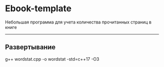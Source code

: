 # Ebook-template
  Небольшая программа для учета количества прочитанных страниц в книге
***
## Развертывание
g++ wordstat.cpp -o wordstat -std=c++17 -O3
